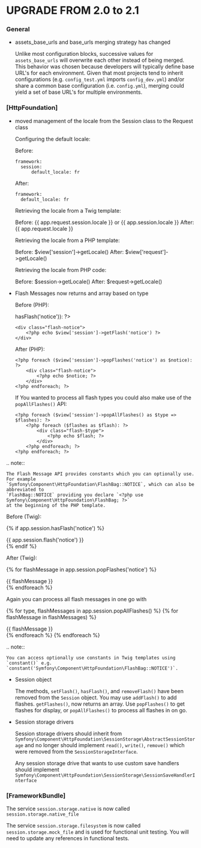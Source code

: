UPGRADE FROM 2.0 to 2.1
=======================

### General

* assets_base_urls and base_urls merging strategy has changed

  Unlike most configuration blocks, successive values for
  ``assets_base_urls`` will overwrite each other instead of being merged.
  This behavior was chosen because developers will typically define base
  URL's for each environment. Given that most projects tend to inherit
  configurations (e.g. ``config_test.yml`` imports ``config_dev.yml``)
  and/or share a common base configuration (i.e. ``config.yml``), merging
  could yield a set of base URL's for multiple environments.

### [HttpFoundation]

* moved management of the locale from the Session class to the Request class

  Configuring the default locale:

  Before:

      framework:
        session:
            default_locale: fr

  After:

      framework:
        default_locale: fr

  Retrieving the locale from a Twig template:

  Before: {{ app.request.session.locale }} or {{ app.session.locale }}
  After: {{ app.request.locale }}

  Retrieving the locale from a PHP template:

  Before: $view['session']->getLocale()
  After: $view['request']->getLocale()

  Retrieving the locale from PHP code:

  Before: $session->getLocale()
  After: $request->getLocale()

* Flash Messages now returns and array based on type

  Before (PHP):

  <?php if ($view['session']->hasFlash('notice')): ?>
      <div class="flash-notice">
          <?php echo $view['session']->getFlash('notice') ?>
      </div>
  <?php endif; ?>

  After (PHP):

      <?php foreach ($view['session']->popFlashes('notice') as $notice): ?>
          <div class="flash-notice">
              <?php echo $notice; ?>
          </div>
      <?php endforeach; ?>

  If You wanted to process all flash types you could also make use of the `popAllFlashes()` API:

      <?php foreach ($view['session']->popAllFlashes() as $type => $flashes): ?>
          <?php foreach ($flashes as $flash): ?>
              <div class="flash-$type">
                  <?php echo $flash; ?>
              </div>
          <?php endforeach; ?>
      <?php endforeach; ?>

.. note::

    The Flash Message API provides constants which you can optionally use.  For example
    `Symfony\Component\HttpFoundation\FlashBag::NOTICE`, which can also be abbreviated to
    `FlashBag::NOTICE` providing you declare `<?php use Symfony\Component\HttpFoundation\FlashBag; ?>`
    at the beginning of the PHP template.

  Before (Twig):

  {% if app.session.hasFlash('notice') %}
      <div class="flash-notice">
          {{ app.session.flash('notice') }}
      </div>
  {% endif %}

  After (Twig):

  {% for flashMessage in app.session.popFlashes('notice') %}
      <div class="flash-notice">
          {{ flashMessage }}
      </div>
  {% endforeach %}

  Again you can process all flash messages in one go with

  {% for type, flashMessages in app.session.popAllFlashes() %}
      {% for flashMessage in flashMessages) %}
          <div class="flash-{{ type }}">
              {{ flashMessage }}
          </div>
      {% endforeach %}
  {% endforeach %}

.. note::

    You can access optionally use constants in Twig templates using `constant()` e.g.
    `constant('Symfony\Component\HttpFoundation\FlashBag::NOTICE')`.

* Session object

  The methods, `setFlash()`, `hasFlash()`, and `removeFlash()` have been removed from the `Session`
  object.  You may use `addFlash()` to add flashes.  `getFlashes()`, now returns an array. Use
  `popFlashes()` to get flashes for display, or `popAllFlashes()` to process all flashes in on go.

* Session storage drivers

  Session storage drivers should inherit from
  `Symfony\Component\HttpFoundation\SessionStorage\AbstractSessionStorage`
  and no longer should implement `read()`, `write()`, `remove()` which were removed from the
  `SessionStorageInterface`.

  Any session storage drive that wants to use custom save handlers should
  implement `Symfony\Component\HttpFoundation\SessionStorage\SessionSaveHandlerInterface`

### [FrameworkBundle]

  The service `session.storage.native` is now called `session.storage.native_file`

  The service `session.storage.filesystem` is now called `session.storage.mock_file`
  and is used for functional unit testing.  You will need to update any references
  in functional tests.

